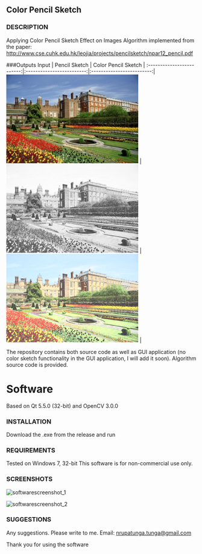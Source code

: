 ## Color Pencil Sketch

### DESCRIPTION
Applying Color Pencil Sketch Effect on Images
Algorithm implemented from the paper:
http://www.cse.cuhk.edu.hk/leojia/projects/pencilsketch/npar12_pencil.pdf

###Outputs
Input           |  Pencil Sketch |  Color Pencil Sketch |
:-------------------------:|:-------------------------:|:-------------------------:|
![](https://github.com/nrupatunga/Pencil-Sketch/blob/master/Output/In-1.jpg)  | ![](https://github.com/nrupatunga/Pencil-Sketch/blob/master/Output/outputgraysketch.png) | ![](https://github.com/nrupatunga/Pencil-Sketch/blob/master/Output/outputcolorsketch.png)  |

The repository contains both source code as well as GUI application (no color sketch functionality in the GUI application, I will add it soon). Algorithm source code is provided.

# Software

Based on Qt 5.5.0 (32-bit) and OpenCV 3.0.0

### INSTALLATION
Download the .exe from the release and run

### REQUIREMENTS
Tested on Windows 7, 32-bit
This software is for non-commercial use only. 

### SCREENSHOTS

![softwarescreenshot_1](https://cloud.githubusercontent.com/assets/980580/11318670/cbee5196-9081-11e5-98fd-8b63ec50239e.JPG)

![softwarescreenshot_2](https://cloud.githubusercontent.com/assets/980580/11318696/e2c4636e-9082-11e5-8a9d-574fef2a13f9.JPG)


### SUGGESTIONS
Any suggestions. Please write to me.
Email:  <nrupatunga.tunga@gmail.com> 

Thank you for using the software
